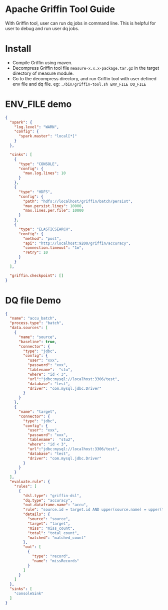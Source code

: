 <!--
Licensed to the Apache Software Foundation (ASF) under one
or more contributor license agreements.  See the NOTICE file
distributed with this work for additional information
regarding copyright ownership.  The ASF licenses this file
to you under the Apache License, Version 2.0 (the
"License"); you may not use this file except in compliance
with the License.  You may obtain a copy of the License at

  http://www.apache.org/licenses/LICENSE-2.0

Unless required by applicable law or agreed to in writing,
software distributed under the License is distributed on an
"AS IS" BASIS, WITHOUT WARRANTIES OR CONDITIONS OF ANY
KIND, either express or implied.  See the License for the
specific language governing permissions and limitations
under the License.
-->

# Apache Griffin Tool Guide

With Griffin tool, user can run dq jobs in command line. 
This is helpful for user to debug and run user dq jobs.

# Install

* Compile Griffin using maven.
* Decompress Griffin tool file `measure-x.x.x-package.tar.gz` in the target directory of measure module.
* Go to the decompress directory, and run Griffin tool with user defined env file and dq file. eg: `./bin/griffin-tool.sh ENV_FILE DQ_FILE`

# ENV_FILE demo

```json
{
  "spark": {
    "log.level": "WARN",
    "config": {
      "spark.master": "local[*]"
    }
  },

  "sinks": [
    {
      "type": "CONSOLE",
      "config": {
        "max.log.lines": 10
      }
    },
    {
      "type": "HDFS",
      "config": {
        "path": "hdfs://localhost/griffin/batch/persist",
        "max.persist.lines": 10000,
        "max.lines.per.file": 10000
      }
    },
    {
      "type": "ELASTICSEARCH",
      "config": {
        "method": "post",
        "api": "http://localhost:9200/griffin/accuracy",
        "connection.timeout": "1m",
        "retry": 10
      }
    }
  ],

  "griffin.checkpoint": []
}

```

# DQ file Demo

```json
{
  "name": "accu_batch",
  "process.type": "batch",
  "data.sources": [
    {
      "name": "source",
      "baseline": true,
      "connector": {
        "type": "jdbc",
        "config": {
          "user": "xxx",
          "password": "xxx",
          "tablename":  "stu",
          "where": "id < 3",
          "url":"jdbc:mysql://localhost:3306/test",
          "database": "test",
          "driver": "com.mysql.jdbc.Driver"
        }
      }
    },
    {
      "name": "target",
      "connector": {
        "type": "jdbc",
        "config": {
          "user": "xxx",
          "password": "xxx",
          "tablename":  "stu2",
          "where": "id < 3",
          "url":"jdbc:mysql://localhost:3306/test",
          "database": "test",
          "driver": "com.mysql.jdbc.Driver"
        }
      }
    }
  ],
  "evaluate.rule": {
    "rules": [
      {
        "dsl.type": "griffin-dsl",
        "dq.type": "accuracy",
        "out.dataframe.name": "accu",
        "rule": "source.id = target.id AND upper(source.name) = upper(target.name) ",
        "details": {
          "source": "source",
          "target": "target",
          "miss": "miss_count",
          "total": "total_count",
          "matched": "matched_count"
        },
        "out": [
          {
            "type": "record",
            "name": "missRecords"
          }
        ]
      }
    ]
  },
  "sinks": [
    "consoleSink"
  ]
}

```
